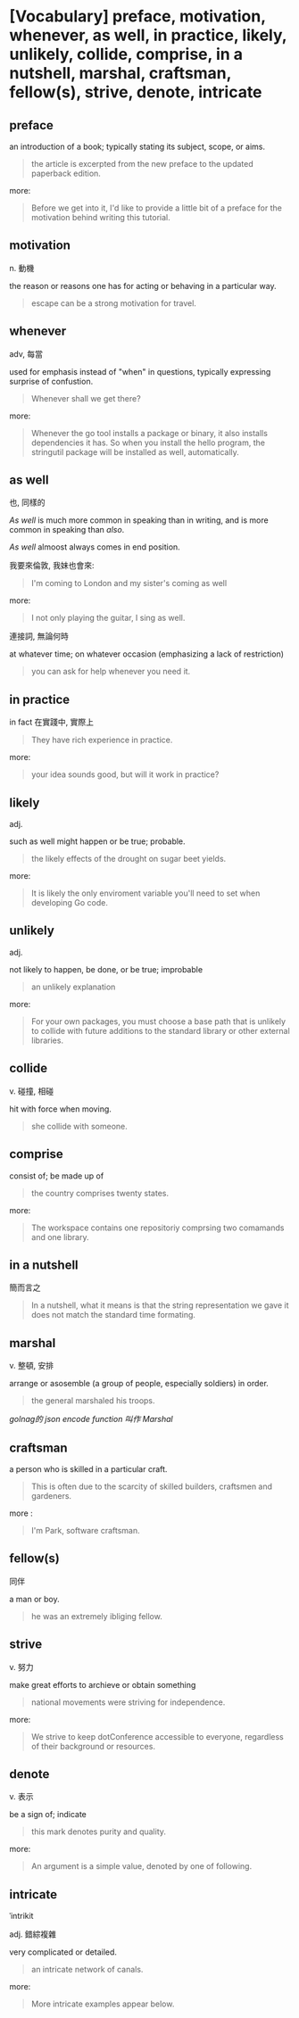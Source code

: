 # [Vocabulary] preface, motivation, whenever, as well, in practice, likely, unlikely, collide, comprise, in a nutshell, marshal, craftsman, fellow(s), strive, denote, intricate

## preface 

an introduction of a book; typically stating its subject, scope, or aims. 

> the article is excerpted from the new preface to the updated paperback edition.

more: 

> Before we get into it,  I'd like to provide a little bit of a preface for the motivation behind writing this tutorial.

## motivation 

n. 動機

the reason or reasons one has for acting or behaving in a particular way.

> escape can be a strong motivation for travel.


## whenever

adv, 每當

used for emphasis instead of "when" in questions, typically expressing surprise of confustion. 

> Whenever shall we get there? 

more: 

> Whenever the go tool installs a package or binary, it also installs dependencies it has. So when you install the hello program, the stringutil package will be installed as well, automatically.

## as well

也, 同樣的

*As well* is much more common in speaking than in writing, and is more common in speaking than *also*. 

*As well* almoost always comes in end position.


我要來倫敦, 我妹也會來: 

> I'm coming to London and my sister's coming as well 

more: 

> I not only playing the guitar, I sing as well.


連接詞, 無論何時

at whatever time; on whatever occasion (emphasizing a lack of restriction)

> you can ask for help whenever you need it.

## in practice 

in fact  在實踐中, 實際上

> They have rich experience in practice.

more: 

> your idea sounds good, but will it work in practice? 

## likely

adj. 

such as well might happen or be true; probable.

> the likely effects of the drought on sugar beet yields.

more: 

> It is likely the only enviroment variable you'll need to set when developing Go code.

## unlikely

adj.

not likely to happen, be done, or be true; improbable

> an unlikely explanation

more: 

> For your own packages, you must choose a base path that is unlikely to collide with future additions to the standard library or other external libraries.

## collide

v. 碰撞, 相碰

hit with force when moving.

> she collide with someone.



## comprise

consist of; be made up of

> the country comprises twenty states.

more: 

> The workspace contains one repositoriy comprsing two comamands and one library. 

## in a nutshell

簡而言之

> In a nutshell, what it means is that the string representation we gave it does not match the standard time formating.

## marshal

v. 整頓, 安排

arrange or asosemble (a group of people, especially soldiers) in order.

> the general marshaled his troops.

*golnag的 json encode function 叫作 Marshal*

## craftsman

a person who is skilled in a particular craft.

> This is often due to the scarcity of skilled builders, craftsmen and gardeners.

more : 

> I'm Park, software craftsman.

## fellow(s) 

同伴

a man or boy.

> he was an extremely ibliging fellow.

## strive 

v. 努力

make great efforts to archieve or obtain something

> national movements were striving for independence.

more: 

> We strive to keep dotConference accessible to everyone, regardless of their background or resources.

## denote

v. 表示

be a sign of; indicate

> this mark denotes purity and quality.

more: 

> An argument is a simple value, denoted by one of following.

## intricate

ˈintrikit

adj. 錯綜複雜

very complicated or detailed. 

> an intricate network of canals.

more: 

> More intricate examples appear below.
